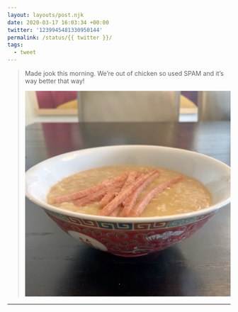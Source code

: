 ```yaml
---
layout: layouts/post.njk
date: 2020-03-17 16:03:34 +00:00
twitter: '1239945481330950144'
permalink: /status/{{ twitter }}/
tags: 
  - tweet
---
```


> Made jook this morning. We’re out of chicken so used SPAM and it’s way better that way! 
> 
> ![Bowl of rice porridge with slices of Spam on top.](/img/1239945481330950144-ETUr10JU0AAtLk7.jpg)

---
